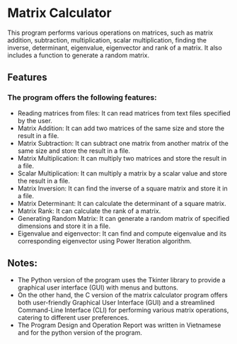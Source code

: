 # Matrix Calculator
This program performs various operations on matrices, such as matrix addition, subtraction, multiplication, scalar multiplication, finding the inverse, determinant, eigenvalue, eigenvector and rank of a matrix. It also includes a function to generate a random matrix.

## Features
### The program offers the following features:
  - Reading matrices from files: It can read matrices from text files specified by the user.
  - Matrix Addition: It can add two matrices of the same size and store the result in a file.
  - Matrix Subtraction: It can subtract one matrix from another matrix of the same size and store the result in a file.
  - Matrix Multiplication: It can multiply two matrices and store the result in a file.
  - Scalar Multiplication: It can multiply a matrix by a scalar value and store the result in a file.
  - Matrix Inversion: It can find the inverse of a square matrix and store it in a file.
  - Matrix Determinant: It can calculate the determinant of a square matrix.
  - Matrix Rank: It can calculate the rank of a matrix.
  - Generating Random Matrix: It can generate a random matrix of specified dimensions and store it in a file.
  - Eigenvalue and eigenvector: It can find and compute eigenvalue and its corresponding eigenvector using Power Iteration algorithm.

## Notes:
  - The Python version of the program uses the Tkinter library to provide a graphical user interface (GUI) with menus and buttons.
  - On the other hand, the C version of the matrix calculator program offers both user-friendly Graphical User Interface (GUI) and a streamlined Command-Line Interface (CLI) for performing various matrix operations, catering to different user preferences.
  - The Program Design and Operation Report was written in Vietnamese and for the python version of the program.
